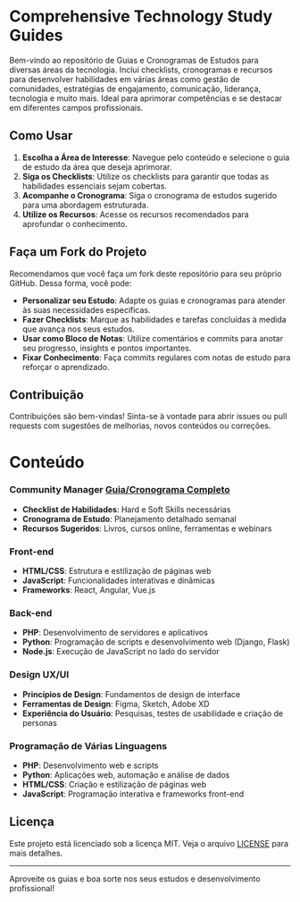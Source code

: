 # Comprehensive Technology Study Guides

Bem-vindo ao repositório de Guias e Cronogramas de Estudos para diversas áreas da tecnologia. Inclui checklists, cronogramas e recursos para desenvolver habilidades em várias áreas como gestão de comunidades, estratégias de engajamento, comunicação, liderança, tecnologia e muito mais. Ideal para aprimorar competências e se destacar em diferentes campos profissionais.

## Como Usar

1. **Escolha a Área de Interesse**: Navegue pelo conteúdo e selecione o guia de estudo da área que deseja aprimorar.
2. **Siga os Checklists**: Utilize os checklists para garantir que todas as habilidades essenciais sejam cobertas.
3. **Acompanhe o Cronograma**: Siga o cronograma de estudos sugerido para uma abordagem estruturada.
4. **Utilize os Recursos**: Acesse os recursos recomendados para aprofundar o conhecimento.

## Faça um Fork do Projeto

Recomendamos que você faça um fork deste repositório para seu próprio GitHub. Dessa forma, você pode:

- **Personalizar seu Estudo**: Adapte os guias e cronogramas para atender às suas necessidades específicas.
- **Fazer Checklists**: Marque as habilidades e tarefas concluídas à medida que avança nos seus estudos.
- **Usar como Bloco de Notas**: Utilize comentários e commits para anotar seu progresso, insights e pontos importantes.
- **Fixar Conhecimento**: Faça commits regulares com notas de estudo para reforçar o aprendizado.

## Contribuição

Contribuições são bem-vindas! Sinta-se à vontade para abrir issues ou pull requests com sugestões de melhorias, novos conteúdos ou correções.


# Conteúdo

### Community Manager [Guia/Cronograma Completo](guias/Community-Manager.md)
- **Checklist de Habilidades**: Hard e Soft Skills necessárias
- **Cronograma de Estudo**: Planejamento detalhado semanal
- **Recursos Sugeridos**: Livros, cursos online, ferramentas e webinars

### Front-end
- **HTML/CSS**: Estrutura e estilização de páginas web
- **JavaScript**: Funcionalidades interativas e dinâmicas
- **Frameworks**: React, Angular, Vue.js

### Back-end
- **PHP**: Desenvolvimento de servidores e aplicativos
- **Python**: Programação de scripts e desenvolvimento web (Django, Flask)
- **Node.js**: Execução de JavaScript no lado do servidor

### Design UX/UI
- **Princípios de Design**: Fundamentos de design de interface
- **Ferramentas de Design**: Figma, Sketch, Adobe XD
- **Experiência do Usuário**: Pesquisas, testes de usabilidade e criação de personas

### Programação de Várias Linguagens
- **PHP**: Desenvolvimento web e scripts
- **Python**: Aplicações web, automação e análise de dados
- **HTML/CSS**: Criação e estilização de páginas web
- **JavaScript**: Programação interativa e frameworks front-end



## Licença

Este projeto está licenciado sob a licença MIT. Veja o arquivo [LICENSE](LICENSE) para mais detalhes.

---

Aproveite os guias e boa sorte nos seus estudos e desenvolvimento profissional!

